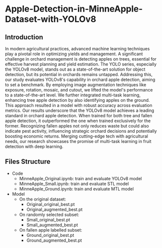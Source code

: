 # Apple-Detection-in-MinneApple-Dataset-with-YOLOv8

## Introduction
In modern agricultural practices, advanced machine learning techniques play a pivotal role in optimizing yields and management. A significant challenge in orchard management is detecting apples on trees, essential for effective harvest planning and yield estimation. The YOLO series, especially the YOLOv8 model, stands out as a state-of-the-art solution for object detection, but its potential in orchards remains untapped. Addressing this, our study evaluates YOLOv8's capability in orchard apple detection, aiming to set a benchmark. By employing image augmentation techniques like exposure, rotation, mosaic, and cutout, we lifted the model's performance to a state-of-the-art level. We further integrated multi-task learning, enhancing tree apple detection by also identifying apples on the ground. This approach resulted in a model with robust accuracy across evaluation metrics. Our results underscore that the YOLOv8 model achieves a leading standard in orchard apple detection. When trained for both tree and fallen apple detection, it outperformed the one when trained exclusively for the former. Recognizing fallen apples not only reduces waste but could also indicate pest activity, influencing strategic orchard decisions and potentially boosting economic returns. Merging cutting-edge tech with agricultural needs, our research showcases the promise of multi-task learning in fruit detection with deep learning.

## Files Structure
- Code
	- MinneApple_Original.ipynb: train and evaluate YOLOv8 model
	- MinneApple_Small.ipynb: train and evaluate STL model
	- MinneApple_Ground.ipynb: train and evaluate MTL model
- Model
	- On the original dataset:
		- Original\_original\_best.pt
		- Original\_augmented\_best.pt
	- On randomly selected subset:
		- Small\_original\_best.pt
		- Small\_augmented\_best.pt
	- On fallen apple labelled subset:
		- Ground\_original\_best.pt
		- Ground\_augmented\_best.pt




